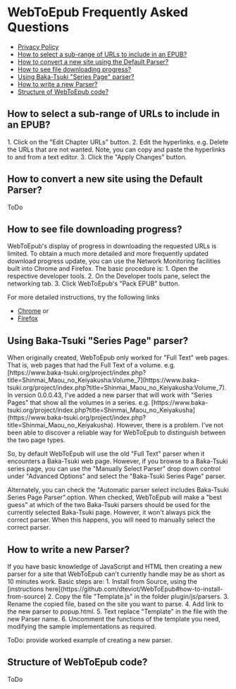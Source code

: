 # WebToEpub Frequently Asked Questions

- [Privacy Policy](webToEpub_PrivacyPolicy.html)
- [How to select a sub-range of URLs to include in an EPUB?](#url-subrange)
- [How to convert a new site using the Default Parser?](#default-parser)
- [How to see file downloading progress?](#download-progress)
- [Using Baka-Tsuki "Series Page" parser?](#baka-tsuki-series-page)
- [How to write a new Parser?](#write-parser)
- [Structure of WebToEpub code?](#code-structure)

<h2 id="url-subrange">How to select a sub-range of URLs to include in an EPUB?</h2>
1. Click on the "Edit Chapter URLs" button.
2. Edit the hyperlinks. e.g. Delete the URLs that are not wanted. Note, you can copy and paste the hyperlinks to and from a text editor.
3. Click the "Apply Changes" button.

<h2 id="default-parser">How to convert a new site using the Default Parser?</h2>
ToDo

<h2 id="download-progress">How to see file downloading progress?</h2>
WebToEpub's display of progress in downloading the requested URLs is limited.  
To obtain a much more detailed and more frequently updated download progress update, you can use the Network Monitoring facilities built into Chrome and Firefox.
The basic procedure is:
1. Open the respective developer tools.
2. On the Developer tools pane, select the networking tab.
3. Click WebToEpub's "Pack EPUB" button.

For more detailed instructions, try the following links
- [Chrome](https://developers.google.com/web/tools/chrome-devtools/network-performance/resource-loading) or 
- [Firefox](https://developer.mozilla.org/en-US/docs/Tools/Network_Monitor)

<h2 id="baka-tsuki-series-page">Using Baka-Tsuki "Series Page" parser?</h2>
When originally created, WebToEpub only worked for "Full Text" web pages.  That is, web pages that had the Full Text of a volume. e.g. [https://www.baka-tsuki.org/project/index.php?title=Shinmai_Maou_no_Keiyakusha:Volume_7](https://www.baka-tsuki.org/project/index.php?title=Shinmai_Maou_no_Keiyakusha:Volume_7).
In version 0.0.0.43, I've added a new parser that will work with "Series Pages" that show all the volumes in a series.  e.g. [https://www.baka-tsuki.org/project/index.php?title=Shinmai_Maou_no_Keiyakusha](https://www.baka-tsuki.org/project/index.php?title=Shinmai_Maou_no_Keiyakusha).
However, there is a problem. I've not been able to discover a reliable way for WebToEpub to distinguish between the two page types.

So, by default WebToEpub will use the old "Full Text" parser when it encounters a Baka-Tsuki web page.  However, if you browse to a Baka-Tsuki series page, you can use the "Manually Select Parser" drop down control under "Advanced Options" and select the "Baka-Tsuki Series Page" parser.

Alternately, you can check the "Automatic parser select includes Baka-Tsuki Series Page Parser".option. When checked, WebToEpub will make a "best guess" at which of the two Baka-Tsuki parsers should be used for the currently selected Baka-Tsuki page.  However, it won't always pick the correct parser.  When this happens, you will need to manually select the correct parser.

<h2 id="write-parser">How to write a new Parser?</h2>
If you have basic knowledge of JavaScript and HTML then creating a new parser for a site that WebToEpub can't currently handle may be as short as 10 minutes work.
Basic steps are:
1. Install from Source, using the [instructions here](https://github.com/dteviot/WebToEpub#how-to-install-from-source)
2. Copy the file "Template.js" in the folder plugin/js/parsers.
3. Rename the copied file, based on the site you want to parse.
4. Add link to the new parser to popup.html.
5. Text replace "Template" in the file with the new Parser name.
6. Uncomment the functions of the template you need, modifying the sample implementations as required.

ToDo: provide worked example of creating a new parser.

<h2 id="code-structure">Structure of WebToEpub code?</h2>
ToDo

